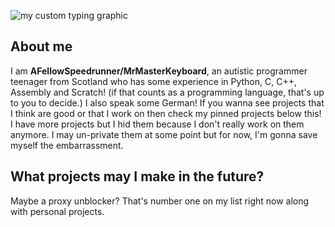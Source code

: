 ![my custom typing graphic](https://readme-typing-svg.herokuapp.com?font=&size=33&duration=2000&pause=1000&repeat=false&width=435&lines=Welcome+to+my+profile!)
## About me
I am **AFellowSpeedrunner/MrMasterKeyboard**, an autistic programmer teenager from Scotland who has some experience in Python, C, C++, Assembly and Scratch! (if that counts as a programming language, that's up to you to decide.) I also speak some German! If you wanna see projects that I think are good or that I work on then check my pinned projects below this! I have more projects but I hid them because I don't really work on them anymore. I may un-private them at some point but for now, I'm gonna save myself the embarrassment.

## What projects may I make in the future?
Maybe a proxy unblocker? That's number one on my list right now along with personal projects.
